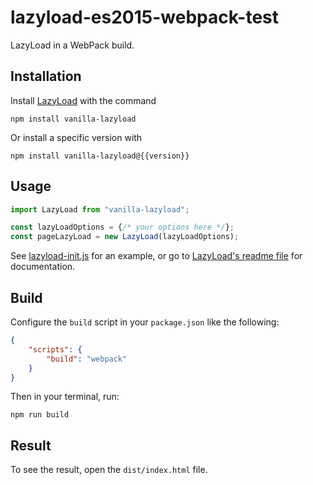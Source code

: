 # lazyload-es2015-webpack-test

LazyLoad in a WebPack build.

## Installation

Install [LazyLoad](https://github.com/verlok/lazyload) with the command

```
npm install vanilla-lazyload
```

Or install a specific version with 

```
npm install vanilla-lazyload@{{version}}
```

## Usage

```js
import LazyLoad from "vanilla-lazyload";

const lazyLoadOptions = {/* your options here */};
const pageLazyLoad = new LazyLoad(lazyLoadOptions);
```

See [lazyload-init.js](src/lazyload-init.js) for an example, or go to [LazyLoad's readme file](https://github.com/verlok/lazyload/blob/master/README.md) for documentation.

## Build

Configure the `build` script in your `package.json` like the following:

```json
{
	"scripts": {
		"build": "webpack"
    }
}
```

Then in your terminal, run:

```
npm run build
```

## Result

To see the result, open the `dist/index.html` file.